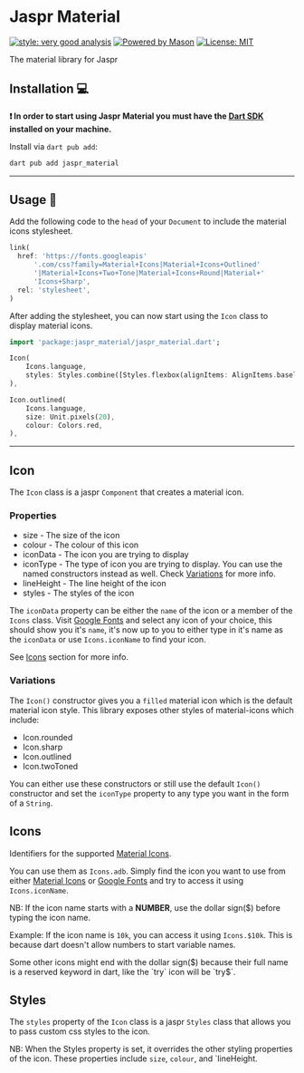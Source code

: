 # Jaspr Material

[![style: very good analysis][very_good_analysis_badge]][very_good_analysis_link]
[![Powered by Mason](https://img.shields.io/endpoint?url=https%3A%2F%2Ftinyurl.com%2Fmason-badge)](https://github.com/felangel/mason)
[![License: MIT][license_badge]][license_link]

The material library for Jaspr

## Installation 💻

**❗ In order to start using Jaspr Material you must have the [Dart SDK][dart_install_link] installed on your machine.**

Install via `dart pub add`:

```sh
dart pub add jaspr_material
```
---

## Usage 🚀

Add the following code to the `head` of your `Document` to include the material icons stylesheet.

```dart
link(
  href: 'https://fonts.googleapis'
      '.com/css?family=Material+Icons|Material+Icons+Outlined'
      '|Material+Icons+Two+Tone|Material+Icons+Round|Material+'
      'Icons+Sharp',
  rel: 'stylesheet',
)
```
After adding the stylesheet, you can now start using the `Icon` class to display material icons.

```dart
import 'package:jaspr_material/jaspr_material.dart';

Icon(
    Icons.language,
    styles: Styles.combine([Styles.flexbox(alignItems: AlignItems.baseline)]),
),

Icon.outlined(
    Icons.language,
    size: Unit.pixels(20),
    colour: Colors.red,
),
```

---

## Icon

The `Icon` class is a jaspr `Component` that creates a material icon.

### Properties

- size - The size of the icon
- colour - The colour of this icon
- iconData - The icon you are trying to display
- iconType - The type of icon you are trying to display. You can use the named constructors 
  instead as well. Check [Variations](#variations) for more info.
- lineHeight - The line height of the icon
- styles - The styles of the icon

The `iconData` property can be either the `name` of the icon or a member  of the `Icons` class. Visit [Google Fonts](https://material.io/resources/icons) and select any icon of your choice, this should show you it's `name`, it's now up to you to either type in it's name as the `iconData` or use `Icons.iconName` to find your icon.

See [Icons](#icons) section for more info.

### Variations

The `Icon()` constructor gives you a `filled` material icon which is the default material icon style. This library exposes other styles of material-icons which include:

- Icon.rounded
- Icon.sharp
- Icon.outlined
- Icon.twoToned

You can either use these constructors or still use the default `Icon()` constructor and set the
`iconType` property to any type you want in the form of a `String`.

## Icons

Identifiers for the supported [Material Icons](https://material.io/resources/icons).

You can use them as `Icons.adb`. Simply find the icon you want to use from either [Material Icons](https://material.io/resources/icons) or [Google Fonts](https://material.io/resources/icons) and try to access it using `Icons.iconName`.

NB: If the icon name starts with a **NUMBER**, use the dollar sign($) before typing the icon name. 

Example: If the icon name is `10k`, you can access it using `Icons.$10k`. This is because dart doesn't allow numbers to start variable names.

Some other icons might end with the dollar sign($) because their full name is a reserved keyword in dart, like the `try` icon will be `try$`.


## Styles

The `styles` property of the `Icon` class is a jaspr `Styles` class that allows you to pass custom
css styles to the icon. 

NB: When the Styles property is set, it overrides the other styling properties of the icon.
These properties include `size`, `colour`, and `lineHeight.

[dart_install_link]: https://dart.dev/get-dart
[github_actions_link]: https://docs.github.com/en/actions/learn-github-actions
[license_badge]: https://img.shields.io/badge/license-MIT-blue.svg
[license_link]: https://opensource.org/licenses/MIT
[logo_black]: https://raw.githubusercontent.com/VGVentures/very_good_brand/main/styles/README/vgv_logo_black.png#gh-light-mode-only
[logo_white]: https://raw.githubusercontent.com/VGVentures/very_good_brand/main/styles/README/vgv_logo_white.png#gh-dark-mode-only
[mason_link]: https://github.com/felangel/mason
[very_good_analysis_badge]: https://img.shields.io/badge/style-very_good_analysis-B22C89.svg
[very_good_analysis_link]: https://pub.dev/packages/very_good_analysis
[very_good_coverage_link]: https://github.com/marketplace/actions/very-good-coverage
[very_good_ventures_link]: https://verygood.ventures
[very_good_ventures_link_light]: https://verygood.ventures#gh-light-mode-only
[very_good_ventures_link_dark]: https://verygood.ventures#gh-dark-mode-only
[very_good_workflows_link]: https://github.com/VeryGoodOpenSource/very_good_workflows
